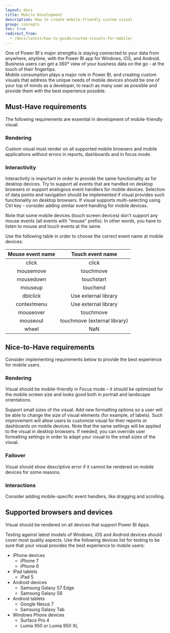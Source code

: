 ```yaml
---
layout: docs
title: Mobile Development
description: How to create mobile-friendly custom visual
group: concepts
toc: true
redirect_from:
  - /docs/latest/how-to-guide/custom-visuals-for-mobile/
---
```


One of Power BI's major strengths is staying connected to your data from anywhere, anytime, with the Power BI app for Windows, iOS, and Android. Business users can get a 360° view of your business data on the go - at the touch of their fingertips.  
Mobile consumption plays a major role in Power BI, and creating custom visuals that address the unique needs of mobile devices should be one of your top of minds as a developer, to reach as many user as possible and provide them with the best experience possible.

## Must-Have requirements
The following requirements are essential in development of mobile-friendly visual.

### Rendering
Custom visual must render on all supported mobile browsers and mobile applications without errors in reports, dashboards and in focus mode. 

### Interactivity
Interactivity is important in order to provide the same functionality as for desktop devices. Try to support all events that are handled on desktop browsers or support analogous event handlers for mobile devices. Selection of data points and navigation should be implemented if visual provides such functionality on desktop browsers. If visual supports multi-selecting using Ctrl key - consider adding similar event handling for mobile devices.

Note that some mobile devices (touch screen devices) don't support any mouse events (all events with "mouse" prefix). In other words, you have to listen to mouse and touch events at the same.

Use the following table in order to choose the correct event name at mobile devices:

| Mouse event name | Touch event name |
|:----------------:|:----------------:|
| click | click |
| mousemove | touchmove |
| mousedown | touchstart |
| mouseup | touchend |
| dblclick | Use external library |
| contextmenu | Use external library |
| mouseover | touchmove |
| mouseout | touchmove (external library) |
| wheel | NaN |

## Nice-to-Have requirements
Consider implementing requirements below to provide the best experience for mobile users.

### Rendering
Visual should be mobile-friendly in Focus mode – it should be optimized for the mobile screen size and looks good both in portrait and landscape orientations. 

Support small sizes of the visual.  Add new formatting options so a user will be able to change the size of visual elements (for example, of labels). Such improvement will allow users to customize visual for their reports or dashboards on mobile devices. Note that the same settings will be applied to the visual in desktop browsers. If needed, you can override user formatting settings in order to adapt your visual to the small sizes of the visual.

### Failover
Visual should show descriptive error if it cannot be rendered on mobile devices for some reasons.

### Interactions
Consider adding mobile-specific event handlers, like dragging and scrolling.

## Supported browsers and devices
Visual should be rendered on all devices that support Power BI Apps. 

Testing against latest models of Windows, iOS and Android devices should cover most quality aspects. Use the following devices list for testing to be sure that your visual provides the best experience to mobile users:

*	iPhone devices
    *	iPhone 7
    * iPhone 6
*	iPad tablets
    *	iPad 5
*	Android devices
    *	Samsung Galaxy S7 Edge
    *	Samsung Galaxy S6
*	Android tablets
    *	Google Nexus 7
    *	Samsung Galaxy Tab
*	Windows Phone devices
    *	Surface Pro 4
    * Lumia 950 or Lumia 950 XL